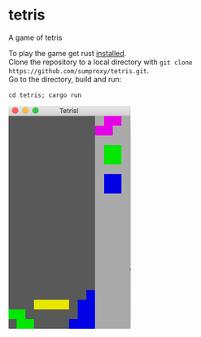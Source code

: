 # tetris
A game of tetris

To play the game get rust [installed](https://www.rust-lang.org/en-US/install.html).  
Clone the repository to a local directory with `git clone https://github.com/sumproxy/tetris.git`.  
Go to the directory, build and run:
```
cd tetris; cargo run
```
![screenshot](screen.png)